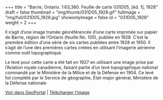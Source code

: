 +++
title = "Barrie, Ontario. 1:63,360. Feuille de carte 031D05, [éd. 1], 1928"
draft = false
thumbnail = "img/thumb/031D05_1928.gif"
fullimage = "img/full/031D05_1928.jpg"
showonlyimage = false
id = "031D05_1928"
weight = 2
+++

Il s’agit d’une image tramée géoréférencée d’une carte imprimée sur papier de Barrie, région de l’Ontario (feuille No. 105), publiée en 1928. C’est la première édition d’une série de six cartes publiées entre 1928 et 1950. Il s’agit de l’une des premières cartes créées en utilisant l’imagerie aérienne comme outil topographique.

<!--more-->

Le levé pour cette carte a été fait en 1927 en utilisant une image prise par l’Aviation royale canadienne, faisant partie d’un levé topographique national commandé par le Ministère de la Milice et de la Défense en 1904. Ce levé fut complété par le Service de géographie, État-major général, Ministère de la Défense nationale

[Voir dans GeoPortal](http://geo.scholarsportal.info/#r/details/_uri@=HTDP63360K031D05_1928TIFF&_add:true) | [Télécharger l'image](https://ocul.on.ca/topomaps/map-images/HTDP63360K031D05_1928TIFF.jpg)
